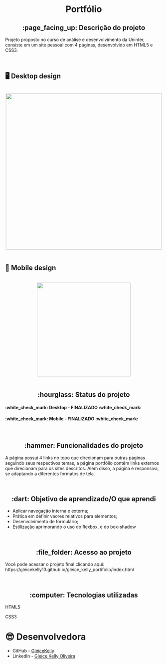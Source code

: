 <h1 align = "center">Portfólio</h1>
<h2 align = "center">:page_facing_up: Descrição do projeto</h2>
<p>Projeto proposto no curso de análise e desenvolvimento da Uninter, consiste em um site pessoal com 4 páginas, desenvolvido em HTML5 e CSS3.</p>
<br>

## :desktop_computer: Desktop design
<br>
<div align = "center">
<img src = "https://github.com/user-attachments/assets/1c223b5b-7aeb-4cdf-8dd3-ab462ad8bf71" width = "500" />
</div>
<br>

## :iphone: Mobile design
<br>
<div align = "center">
<img src = "https://github.com/user-attachments/assets/61d92562-fa9a-4187-8eac-b3142147c50e" width = "300" />
</div>
<br>

<h2 align="center">:hourglass: Status do projeto </h2>
<h4>:white_check_mark: Desktop - FINALIZADO :white_check_mark: </h4>
<h4>:white_check_mark: Mobile - FINALIZADO :white_check_mark: </h4>
<br>

<h2 align="center">:hammer: Funcionalidades do projeto </h2>
<p>A página possui 4 links no topo que direcionam para outras páginas seguindo seus respectivos temas, a página portfólio contém links externos que direcionam para os sites descritos. Além disso, a página é responsiva, se adaptando a diferentes formatos de tela.</p>
<br>

<h2 align="center"> :dart: Objetivo de aprendizado/O que aprendi </h2>
<ul>
  <li>Aplicar navegação interna e externa;</li>
  <li>Prática em definir vaores relativos para elementos;</li>
  <li>Desenvolvimento de formulário;</li>
  <li>Estilização aprimorando o uso do flexbox, e do box-shadow</li>
</ul>
<br>

<h2 align="center"> :file_folder: Acesso ao projeto </h2>
<p> Você pode acessar o projeto final clicando aqui: https://gleicekelly13.github.io/gleice_kelly_portifolio/index.html </p>
<br>

<h2 align="center"> :computer: Tecnologias utilizadas </h2>
<p>HTML5</p>
<p>CSS3</p>

# :sunglasses: Desenvolvedora

- GitHub - [GleiceKelly](https://github.com/gleicekelly13)
- LinkedIn - [Gleice Kelly Oliveira](https://www.linkedin.com/in/gleicekelly13/)
<br>
